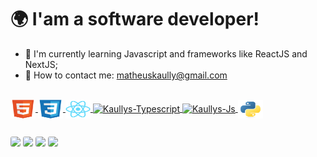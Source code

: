 # 🌍 I'am a software developer! 
- 🚀 I'm currently learning Javascript and frameworks like ReactJS and NextJS;
- 📩 How to contact me: matheuskaully@gmail.com
<div align="center">
  <a href="https://github.com/matheuskaully">
</div>
<div style="display: inline_block;"><br>
  <img align="center" alt="Kaullys-HTML" height="30" width="40" src="https://raw.githubusercontent.com/devicons/devicon/master/icons/html5/html5-original.svg">
  <img align="center" alt="Kaullys-CSS" height="30" width="40" src="https://raw.githubusercontent.com/devicons/devicon/master/icons/css3/css3-original.svg">
  <img align="center" alt="Kaullys-React" height="30" width="40" src="https://raw.githubusercontent.com/devicons/devicon/master/icons/react/react-original.svg">
  <img align="center" alt="Kaullys-Typescript" height="30" width="40" src="https://cdn.jsdelivr.net/gh/devicons/devicon/icons/typescript/typescript-original.svg">
  <img align="center" alt="Kaullys-Js" height="30" width="40" src="https://cdn.jsdelivr.net/gh/devicons/devicon/icons/javascript/javascript-original.svg">
  <img align="center" alt="Kaullys-Python" height="30" width="40" src="https://raw.githubusercontent.com/devicons/devicon/master/icons/python/python-original.svg">
  
</div>

##

<div>
  <a href="https://www.youtube.com/kaullygamer" target="_blank"><img src="https://img.shields.io/badge/YouTube-c792ea?style=for-the-badge&logo=youtube&logoColor=white" style="border-radius: 3px;" target="_blank"></a>
  <a href="https://instagram.com/matheuskaully" target="_blank"><img src="https://img.shields.io/badge/-Instagram-c792ea?style=for-the-badge&logo=instagram&logoColor=white" style="border-radius: 3px;" target="_blank"></a>
  <a href = "mailto:matheuskaully@gmail.com"><img src="https://img.shields.io/badge/-Gmail-c792ea?style=for-the-badge&logo=gmail&logoColor=white" style="border-radius: 3px;" target="_blank"></a>
  <a href="https://www.linkedin.com/in/matheuskaully" target="_blank"><img src="https://img.shields.io/badge/-LinkedIn-c792ea?style=for-the-badge&logo=linkedin&logoColor=white"  style="border-radius: 3px;" target="_blank"></a> 
</div>

